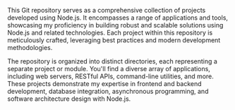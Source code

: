 This Git repository serves as a comprehensive collection of projects developed using Node.js. It encompasses a range of applications and tools, showcasing my proficiency in building robust and scalable solutions using Node.js and related technologies. Each project within this repository is meticulously crafted, leveraging best practices and modern development methodologies.

The repository is organized into distinct directories, each representing a separate project or module. You'll find a diverse array of applications, including web servers, RESTful APIs, command-line utilities, and more. These projects demonstrate my expertise in frontend and backend development, database integration, asynchronous programming, and software architecture design with Node.js.
